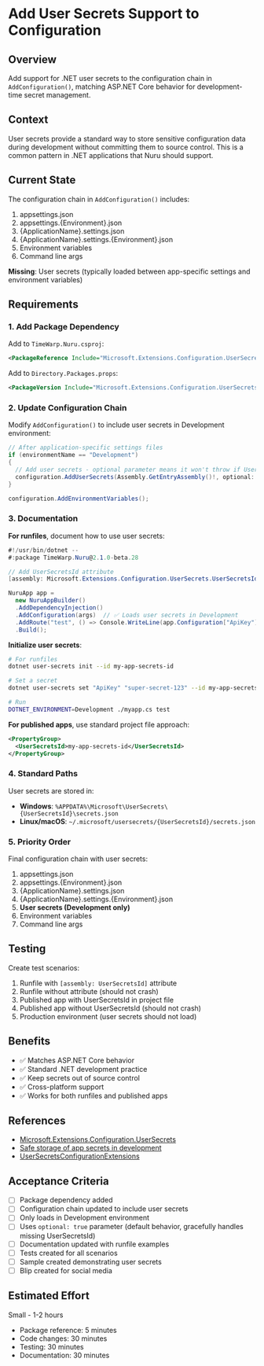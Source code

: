 # Add User Secrets Support to Configuration

## Overview

Add support for .NET user secrets to the configuration chain in `AddConfiguration()`, matching ASP.NET Core behavior for development-time secret management.

## Context

User secrets provide a standard way to store sensitive configuration data during development without committing them to source control. This is a common pattern in .NET applications that Nuru should support.

## Current State

The configuration chain in `AddConfiguration()` includes:
1. appsettings.json
2. appsettings.{Environment}.json
3. {ApplicationName}.settings.json
4. {ApplicationName}.settings.{Environment}.json
5. Environment variables
6. Command line args

**Missing**: User secrets (typically loaded between app-specific settings and environment variables)

## Requirements

### 1. Add Package Dependency

Add to `TimeWarp.Nuru.csproj`:
```xml
<PackageReference Include="Microsoft.Extensions.Configuration.UserSecrets" />
```

Add to `Directory.Packages.props`:
```xml
<PackageVersion Include="Microsoft.Extensions.Configuration.UserSecrets" Version="9.0.10" />
```

### 2. Update Configuration Chain

Modify `AddConfiguration()` to include user secrets in Development environment:

```csharp
// After application-specific settings files
if (environmentName == "Development")
{
  // Add user secrets - optional parameter means it won't throw if UserSecretsId is missing
  configuration.AddUserSecrets(Assembly.GetEntryAssembly()!, optional: true, reloadOnChange: true);
}

configuration.AddEnvironmentVariables();
```

### 3. Documentation

**For runfiles**, document how to use user secrets:

```csharp
#!/usr/bin/dotnet --
#:package TimeWarp.Nuru@2.1.0-beta.28

// Add UserSecretsId attribute
[assembly: Microsoft.Extensions.Configuration.UserSecrets.UserSecretsId("my-app-secrets-id")]

NuruApp app =
  new NuruAppBuilder()
  .AddDependencyInjection()
  .AddConfiguration(args)  // ✅ Loads user secrets in Development
  .AddRoute("test", () => Console.WriteLine(app.Configuration["ApiKey"]))
  .Build();
```

**Initialize user secrets**:
```bash
# For runfiles
dotnet user-secrets init --id my-app-secrets-id

# Set a secret
dotnet user-secrets set "ApiKey" "super-secret-123" --id my-app-secrets-id

# Run
DOTNET_ENVIRONMENT=Development ./myapp.cs test
```

**For published apps**, use standard project file approach:
```xml
<PropertyGroup>
  <UserSecretsId>my-app-secrets-id</UserSecretsId>
</PropertyGroup>
```

### 4. Standard Paths

User secrets are stored in:
- **Windows**: `%APPDATA%\Microsoft\UserSecrets\{UserSecretsId}\secrets.json`
- **Linux/macOS**: `~/.microsoft/usersecrets/{UserSecretsId}/secrets.json`

### 5. Priority Order

Final configuration chain with user secrets:
1. appsettings.json
2. appsettings.{Environment}.json
3. {ApplicationName}.settings.json
4. {ApplicationName}.settings.{Environment}.json
5. **User secrets (Development only)**
6. Environment variables
7. Command line args

## Testing

Create test scenarios:
1. Runfile with `[assembly: UserSecretsId]` attribute
2. Runfile without attribute (should not crash)
3. Published app with UserSecretsId in project file
4. Published app without UserSecretsId (should not crash)
5. Production environment (user secrets should not load)

## Benefits

- ✅ Matches ASP.NET Core behavior
- ✅ Standard .NET development practice
- ✅ Keep secrets out of source control
- ✅ Cross-platform support
- ✅ Works for both runfiles and published apps

## References

- [Microsoft.Extensions.Configuration.UserSecrets](https://www.nuget.org/packages/Microsoft.Extensions.Configuration.UserSecrets)
- [Safe storage of app secrets in development](https://learn.microsoft.com/en-us/aspnet/core/security/app-secrets)
- [UserSecretsConfigurationExtensions](https://learn.microsoft.com/en-us/dotnet/api/microsoft.extensions.configuration.usersecretsconfigurationextensions)

## Acceptance Criteria

- [ ] Package dependency added
- [ ] Configuration chain updated to include user secrets
- [ ] Only loads in Development environment
- [ ] Uses `optional: true` parameter (default behavior, gracefully handles missing UserSecretsId)
- [ ] Documentation updated with runfile examples
- [ ] Tests created for all scenarios
- [ ] Sample created demonstrating user secrets
- [ ] Blip created for social media

## Estimated Effort

Small - 1-2 hours
- Package reference: 5 minutes
- Code changes: 30 minutes
- Testing: 30 minutes
- Documentation: 30 minutes
